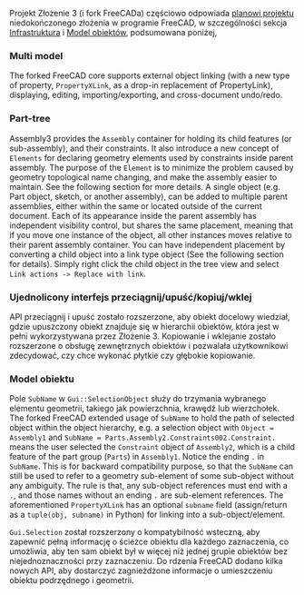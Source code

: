 Projekt Złożenie 3 (i fork FreeCADa) częściowo odpowiada [planowi projektu](https://www.freecadweb.org/wiki/Assembly_project) niedokończonego złożenia w programie FreeCAD, w szczególności sekcja [Infrastruktura](https://www.freecadweb.org/wiki/Assembly_project#Infrastructure) i [Model obiektów](https://www.freecadweb.org/wiki/Assembly_project#Object_model), podsumowana poniżej,

### Multi model

The forked FreeCAD core supports external object linking (with a new type of property, `PropertyXLink`, as a drop-in replacement of PropertyLink), displaying, editing, importing/exporting, and cross-document undo/redo.

### Part-tree

Assembly3 provides the `Assembly` container for holding its child features (or sub-assembly), and their constraints. It also introduce a new concept of `Elements` for declaring geometry elements used by constraints inside parent assembly. The purpose of the `Element` is to minimize the problem caused by geometry topological name changing, and make the assembly easier to maintain. See the following section for more details. A single object (e.g. Part object, sketch, or another assembly), can be added to multiple parent assemblies, either within the same or located outside of the current document. Each of its appearance inside the parent assembly has independent visibility control, but shares the same placement, meaning that if you move one instance of the object, all other instances moves relative to their parent assembly container. You can have independent placement by converting a child object into a link type object (See the following section for details). Simply right click the child object in the tree view and select `Link actions -> Replace with link`.

### Ujednolicony interfejs przeciągnij/upuść/kopiuj/wklej

API przeciągnij i upuść zostało rozszerzone, aby obiekt docelowy wiedział, gdzie upuszczony obiekt znajduje się w hierarchii obiektów, która jest w pełni wykorzystywana przez Złożenie 3. Kopiowanie i wklejanie zostało rozszerzone o obsługę zewnętrznych obiektów i pozwalała użytkownikowi zdecydować, czy chce wykonać płytkie czy głębokie kopiowanie.

### Model obiektu

Pole `SubName` w `Gui::SelectionObject` służy do trzymania wybranego elementu geometrii, takiego jak powierzchnia, krawędź lub wierzchołek. The forked FreeCAD extended usage of `SubName` to hold the path of selected object within the object hierarchy, e.g. a selection object with `Object = Assembly1` and `SubName
= Parts.Assembly2.Constraints002.Constraint.` means the user selected the `Constraint` object of `Assembly2`, which is a child feature of the part group (`Parts`) in `Assembly1`. Notice the ending `.` in `SubName`. This is for backward compatibility purpose, so that the `SubName` can still be used to refer to a geometry sub-element of some sub-object without any ambiguity. The rule is that, any sub-object references must end with a `.`, and those names without an ending `.` are sub-element references. The aforementioned `PropertyXLink` has an optional `subname` field (assign/return as a `tuple(obj,
subname)` in Python) for linking into a sub-object/element.

`Gui.Selection` został rozszerzony o kompatybilność wsteczną, aby zapewnić pełną informację o ścieżce obiektu dla każdego zaznaczenia, co umożliwia, aby ten sam obiekt był w więcej niż jednej grupie obiektów bez niejednoznaczności przy zaznaczeniu. Do rdzenia FreeCAD dodano kilka nowych API, aby dostarczyć zagnieżdżone informacje o umieszczeniu obiektu podrzędnego i geometrii. 
